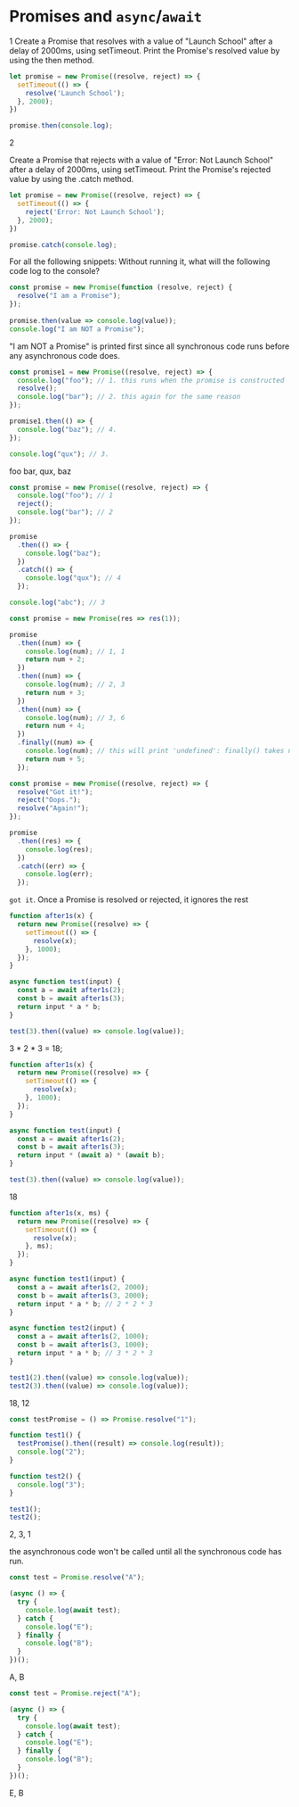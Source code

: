 # Promises and `async`/`await`

1
Create a Promise that resolves with a value of "Launch School" after a delay of 2000ms, using setTimeout. Print the Promise's resolved value by using the then method.

```js
let promise = new Promise((resolve, reject) => {
  setTimeout(() => {
    resolve('Launch School');
  }, 2000);
})

promise.then(console.log);
```

2

Create a Promise that rejects with a value of "Error: Not Launch School" after a delay of 2000ms, using setTimeout. Print the Promise's rejected value by using the .catch method.​

```js
let promise = new Promise((resolve, reject) => {
  setTimeout(() => {
    reject('Error: Not Launch School');
  }, 2000);
})

promise.catch(console.log);
```

For all the following snippets: Without running it, what will the following code log to the console?

```js
const promise = new Promise(function (resolve, reject) {
  resolve("I am a Promise");
});
​
promise.then(value => console.log(value));
console.log("I am NOT a Promise");
```

"I am NOT a Promise" is printed first since all synchronous code runs before any asynchronous code does.

```js
const promise1 = new Promise((resolve, reject) => {
  console.log("foo"); // 1. this runs when the promise is constructed
  resolve();
  console.log("bar"); // 2. this again for the same reason
});

promise1.then(() => {
  console.log("baz"); // 4.
});

console.log("qux"); // 3. 
```

foo bar, qux, baz


```js
const promise = new Promise((resolve, reject) => {
  console.log("foo"); // 1
  reject();
  console.log("bar"); // 2
});

promise
  .then(() => {
    console.log("baz"); 
  })
  .catch(() => {
    console.log("qux"); // 4
  });

console.log("abc"); // 3
```


```js
const promise = new Promise(res => res(1));

promise
  .then((num) => {
    console.log(num); // 1, 1
    return num + 2;
  })
  .then((num) => {   
    console.log(num); // 2, 3
    return num + 3;
  })
  .then((num) => {
    console.log(num); // 3, 6
    return num + 4;
  })
  .finally((num) => { 
    console.log(num); // this will print 'undefined': finally() takes no arguments
    return num + 5;
  });
```

```js
const promise = new Promise((resolve, reject) => {
  resolve("Got it!");
  reject("Oops.");
  resolve("Again!");
});

promise
  .then((res) => {
    console.log(res);
  })
  .catch((err) => {
    console.log(err);
  });
```

`got it`. Once a Promise is resolved or rejected, it ignores the rest

```js
function after1s(x) {
  return new Promise((resolve) => {
    setTimeout(() => {
      resolve(x);
    }, 1000);
  });
}

async function test(input) {
  const a = await after1s(2);
  const b = await after1s(3);
  return input * a * b;
}

test(3).then((value) => console.log(value));
```

3 * 2 * 3 = 18;

```js
function after1s(x) {
  return new Promise((resolve) => {
    setTimeout(() => {
      resolve(x);
    }, 1000);
  });
}

async function test(input) {
  const a = await after1s(2);
  const b = await after1s(3);
  return input * (await a) * (await b);
}

test(3).then((value) => console.log(value));
```

18

```js
function after1s(x, ms) {
  return new Promise((resolve) => {
    setTimeout(() => {
      resolve(x);
    }, ms);
  });
}

async function test1(input) {
  const a = await after1s(2, 2000);
  const b = await after1s(3, 2000);
  return input * a * b; // 2 * 2 * 3
}

async function test2(input) {
  const a = await after1s(2, 1000);
  const b = await after1s(3, 1000);
  return input * a * b; // 3 * 2 * 3
}

test1(2).then((value) => console.log(value));
test2(3).then((value) => console.log(value));
```

18, 
12

```js
const testPromise = () => Promise.resolve("1");

function test1() {
  testPromise().then((result) => console.log(result));
  console.log("2");
}

function test2() {
  console.log("3");
}

test1();
test2();
```
2, 3, 1

the asynchronous code won't be called until all the synchronous code has run.

```js
const test = Promise.resolve("A");

(async () => {
  try {
    console.log(await test);
  } catch {
    console.log("E");
  } finally {
    console.log("B");
  }
})();
```

A, B

```js
const test = Promise.reject("A");

(async () => {
  try {
    console.log(await test);
  } catch {
    console.log("E");
  } finally {
    console.log("B");
  }
})();
```

E, B